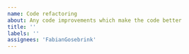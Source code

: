 ```yaml
---
name: Code refactoring
about: Any code improvements which make the code better
title: ''
labels: ''
assignees: 'FabianGosebrink'
---
```

